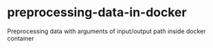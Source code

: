# preprocessing-data-in-docker
Preprocessing data with arguments of input/output path inside docker container
